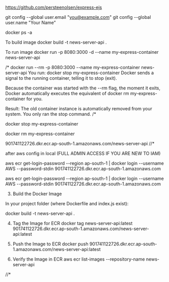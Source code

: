 https://github.com/persteenolsen/express-ejs





git config --global user.email "you@example.com"
git config --global user.name "Your Name"


docker ps -a


To build image
docker build -t news-server-api .


To run image
docker run -p 8080:3000 -d --name my-express-container news-server-api

/*
docker run --rm -p 8080:3000 --name my-express-container news-server-api
You run: docker stop my-express-container
Docker sends a signal to the running container, telling it to stop (exit).

Because the container was started with the --rm flag, the moment it exits, Docker automatically executes the equivalent of docker rm my-express-container for you.

Result: The old container instance is automatically removed from your system. You only ran the stop command.
/*


docker stop my-express-container

docker rm my-express-container



901741122726.dkr.ecr.ap-south-1.amazonaws.com/news-server-api
//*

after aws config in local (FULL ADMIN ACCESS IF YOU ARE NEW TO IAM)

aws ecr get-login-password --region ap-south-1 | docker login --username AWS --password-stdin 901741122726.dkr.ecr.ap-south-1.amazonaws.com


aws ecr get-login-password --region ap-south-1 | docker login --username AWS --password-stdin 901741122726.dkr.ecr.ap-south-1.amazonaws.com


3. Build the Docker Image

In your project folder (where Dockerfile and index.js exist):

docker build -t news-server-api .


4. Tag the Image for ECR
docker tag news-server-api:latest 901741122726.dkr.ecr.ap-south-1.amazonaws.com/news-server-api:latest


5. Push the Image to ECR
docker push 901741122726.dkr.ecr.ap-south-1.amazonaws.com/news-server-api:latest


6. Verify the Image in ECR
aws ecr list-images --repository-name news-server-api

//*